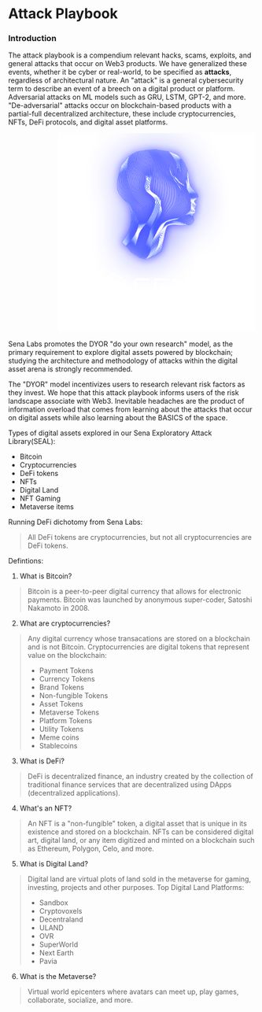 # Attack Playbook

### Introduction

The attack playbook is a compendium relevant hacks, scams, exploits, and general attacks that occur on Web3 products. We have generalized these events, whether it be cyber or real-world, to be specified as <b> attacks</b>, regardless of architectural nature. An "attack" is a general cybersecurity term to describe an event of a breech on a digital product or platform. Adversarial attacks on ML models such as GRU, LSTM, GPT-2, and more. "De-adversarial" attacks occur on blockchain-based products with a partial-full decentralized architecture, these include cryptocurrencies, NFTs, DeFi protocols, and digital asset platforms.
<!-- image -->
<p align="center">
  <img src="HEAD BLOCK WHITE.png" alt="" width="400" class="center" style="margin-left: 100px;"/>
</p>
Sena Labs promotes the DYOR "do your own research" model, as the primary requirement to explore digital assets powered by blockchain; studying the architecture and methodology of attacks within the digital asset arena is strongly recommended. 

The "DYOR" model incentivizes users to research relevant risk factors as they invest. We hope that this attack playbook informs users of the risk landscape associate with Web3. Inevitable headaches are the product of information overload that comes from learning about the attacks that occur on digital assets while also learning about the BASICS of the space.

Types of digital assets explored in our Sena Exploratory Attack Library(SEAL):
- Bitcoin
- Cryptocurrencies
- DeFi tokens
- NFTs
- Digital Land
- NFT Gaming
- Metaverse items

Running DeFi dichotomy from Sena Labs:
> All DeFi tokens are cryptocurrencies, but not all cryptocurrencies are DeFi tokens.

Defintions:
1. What is Bitcoin?
> Bitcoin is a peer-to-peer digital currency that allows for electronic payments. Bitcoin was launched by anonymous super-coder, Satoshi Nakamoto in 2008.

2. What are cryptocurrencies?
> Any digital currency whose transacations are stored on a blockchain and is not Bitcoin. 
> Cryptocurrencies are digital tokens that represent value on the blockchain:
>- Payment Tokens
>- Currency Tokens
>- Brand Tokens
>- Non-fungible Tokens
>- Asset Tokens
>- Metaverse Tokens
>- Platform Tokens 
>- Utility Tokens
>- Meme coins
>- Stablecoins

3. What is DeFi?
> DeFi is decentralized finance, an industry created by the collection of traditional finance services that are decentralized using DApps (decentralized applications).

4.  What's an NFT?
> An NFT is a "non-fungible" token, a digital asset that is unique in its existence and stored on a blockchain. NFTs can be considered digital art, digital land, or any item digitized and minted on a blockchain such as Ethereum, Polygon, Celo, and more.

5. What is Digital Land?
> Digital land are virtual plots of land sold in the metaverse for gaming, investing, projects and other purposes.
> Top Digital Land Platforms:
>- Sandbox
>- Cryptovoxels
>- Decentraland
>- ULAND
>- OVR
>- SuperWorld
>- Next Earth
>- Pavia

6. What is the Metaverse?
> Virtual world epicenters where avatars can meet up, play games, collaborate, socialize, and more. 
